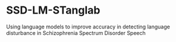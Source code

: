 # SSD-LM-STanglab
Using language models to improve accuracy in detecting language disturbance in Schizophrenia Spectrum Disorder Speech
